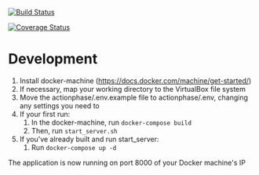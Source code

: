 [![Build Status](https://travis-ci.org/jhouser/actionphase.svg?branch=master)](https://travis-ci.org/jhouser/actionphase)

[![Coverage Status](https://coveralls.io/repos/github/jhouser/actionphase/badge.svg)](https://coveralls.io/github/jhouser/actionphase)

# Development
1. Install docker-machine (https://docs.docker.com/machine/get-started/)
2. If necessary, map your working directory to the VirtualBox file system
3. Move the actionphase/.env.example file to actionphase/.env, changing any settings you need to
4. If your first run:
    1. In the docker-machine, run ```docker-compose build```
    2. Then, run ```start_server.sh```
5. If you've already built and run start_server:
    1. Run ```docker-compose up -d```

The application is now running on port 8000 of your Docker machine's IP